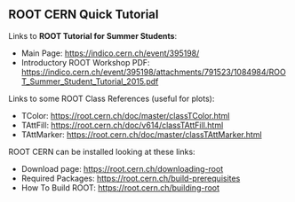 ## ROOT CERN Quick Tutorial
Links to **ROOT Tutorial for Summer Students**:
* Main Page: https://indico.cern.ch/event/395198/
* Introductory ROOT Workshop PDF: https://indico.cern.ch/event/395198/attachments/791523/1084984/ROOT_Summer_Student_Tutorial_2015.pdf

Links to some ROOT Class References (useful for plots):
* TColor: https://root.cern.ch/doc/master/classTColor.html
* TAttFill: https://root.cern.ch/doc/v614/classTAttFill.html
* TAttMarker: https://root.cern.ch/doc/master/classTAttMarker.html

ROOT CERN can be installed looking at these links:
* Download page: https://root.cern.ch/downloading-root
* Required Packages: https://root.cern.ch/build-prerequisites
* How To Build ROOT: https://root.cern.ch/building-root
